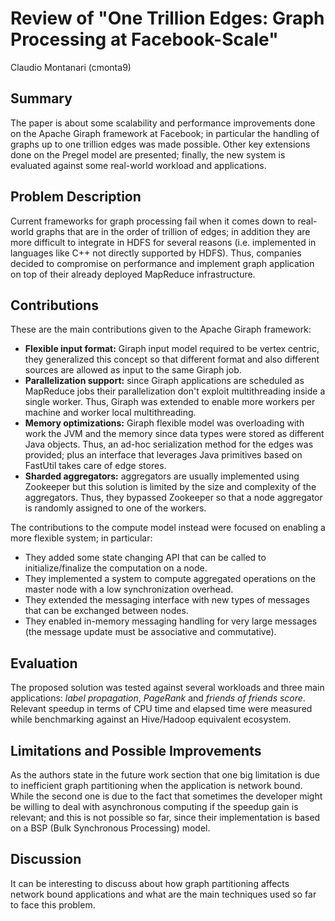 # Review of "One Trillion Edges: Graph Processing at Facebook-Scale"
Claudio Montanari (cmonta9) 


## Summary
[//]: # (Replace this text with a one or two sentence summary of the paper)

The paper is about some scalability and performance improvements done on the Apache Giraph framework at Facebook; in particular the handling of graphs up to one trillion edges was made possible. Other key extensions done on the Pregel model are presented; finally, the new system is evaluated against some real-world workload and applications. 


## Problem Description
[//]: # (Replace with text with a description of the problem they were trying to solve and why this is an important problem.)

Current frameworks for graph processing fail when it comes down to real-world graphs that are in the order of trillion of edges; in addition they are more difficult to integrate in HDFS for several reasons (i.e. implemented in languages like C++ not directly supported by HDFS). Thus, companies decided to compromise on performance and implement graph application on top of their already deployed MapReduce infrastructure.


## Contributions
[//]: # ( Replace this text with a summary of the contributions of the paper. What is the hypothesis of the work?  What is the proposed solution, and what key insight guides their solution?)

These are the main contributions given to the Apache Giraph framework:

- __Flexible input format:__ Giraph input model required to be vertex centric, they generalized this concept so that different format and also different sources are allowed as input to the same Giraph job.
- __Parallelization support:__ since Giraph applications are scheduled as MapReduce jobs their parallelization don't exploit multithreading inside a single worker. Thus, Giraph was extended to enable more workers per machine and worker local multithreading.
- __Memory optimizations:__ Giraph flexible model was overloading with work the JVM and the memory since data types were stored as different Java objects. Thus, an ad-hoc serialization method for the edges was provided; plus an interface that leverages Java primitives based on FastUtil takes care of edge stores.    
- __Sharded aggregators:__ aggregators are usually implemented using Zookeeper but this solution is limited by the size and complexity of the aggregators. Thus, they bypassed Zookeeper so that a node aggregator is randomly assigned to one of the workers.

The contributions to the compute model instead were focused on enabling a more flexible system; in particular: 

- They added some state changing API that can be called to initialize/finalize the computation on a node.
- They implemented a system to compute aggregated operations on the master node with a low synchronization overhead. 
- They extended the messaging interface with new types of messages that can be exchanged between nodes.
- They enabled in-memory messaging handling for very large messages (the message update must be associative and commutative). 


## Evaluation
[//]: # ( Replace this text with a summary of the evaluation in this paper. What did the paper evaluate and was it appropriate?)

The proposed solution was tested against several workloads and three main applications: _label propagation_, _PageRank_ and _friends of friends score_. Relevant speedup in terms of CPU time and elapsed time were measured while benchmarking against an Hive/Hadoop equivalent ecosystem.  


## Limitations and Possible Improvements
[//]: # ( Replace this text with a discussion of the limitations of the paper. What is one -or more- drawback or limitation of the proposal, and how would you improve it?)

As the authors state in the future work section that one big limitation is due to inefficient graph partitioning when the application is network bound. While the second one is due to the fact that sometimes the developer might be willing to deal with asynchronous computing if the  speedup gain is relevant; and this is not possible so far, since their implementation is based on a BSP (Bulk Synchronous Processing) model.


## Discussion
[//]: # ( Replace this text with at least one thing about the paper you would like to discuss in class. )

It can be interesting to discuss about how graph partitioning affects network bound applications and what are the main techniques used so far to face this problem.